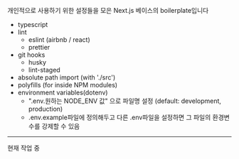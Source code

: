 개인적으로 사용하기 위한 설정들을 모은 Next.js 베이스의 boilerplate입니다

- typescript
- lint
  - eslint (airbnb / react)
  - prettier
- git hooks
  - husky
  - lint-staged
- absolute path import (with './src')
- polyfills (for inside NPM modules)
- environment variables(dotenv)
  - ".env.원하는 NODE_ENV 값" 으로 파일명 설정 (default: development, production)
  - .env.example파일에 정의해두고 다른 .env파일을 설정하면 그 파일의 환경변수를 강제할 수 있음

---

현재 작업 중
